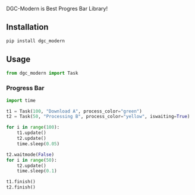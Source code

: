 DGC-Modern is Best Progres Bar Library!

## Installation

```bash
pip install dgc_modern
```

## Usage

```python
from dgc_modern import Task
```

### Progress Bar

```python
import time

t1 = Task(100, "Download A", process_color="green")
t2 = Task(50, "Processing B", process_color="yellow", iswaiting=True)

for i in range(100):
    t1.update()
    t2.update()
    time.sleep(0.05)

t2.waitmode(False)
for i in range(50):
    t2.update()
    time.sleep(0.1)

t1.finish()
t2.finish()
```
